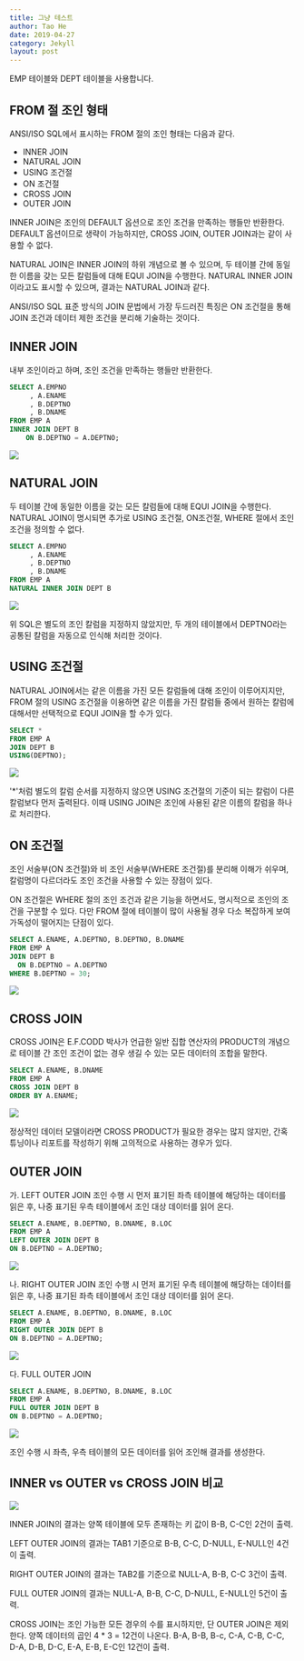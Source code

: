 ```yaml
---
title: 그냥 테스트
author: Tao He
date: 2019-04-27
category: Jekyll
layout: post
---
```


EMP 테이블와 DEPT 테이블을 사용합니다.

## FROM 절 조인 형태

ANSI/ISO SQL에서 표시하는 FROM 절의 조인 형태는 다음과 같다.

>

- INNER JOIN
- NATURAL JOIN
- USING 조건절
- ON 조건절
- CROSS JOIN
- OUTER JOIN

INNER JOIN은 조인의 DEFAULT 옵션으로 조인 조건을 만족하는 행들만 반환한다. DEFAULT 옵션이므로 생략이 가능하지만, CROSS JOIN, OUTER JOIN과는 같이 사용할 수 없다.

NATURAL JOIN은 INNER JOIN의 하위 개념으로 볼 수 있으며, 두 테이블 간에 동일한 이름을 갖는 모든 칼럼들에 대해 EQUI JOIN을 수행한다. NATURAL INNER JOIN이라고도 표시할 수 있으며, 결과는 NATURAL JOIN과 같다.

ANSI/ISO SQL 표준 방식의 JOIN 문법에서 가장 두드러진 특징은 ON 조건절을 통해 JOIN 조건과 데이터 제한 조건을 분리해 기술하는 것이다.

## INNER JOIN

내부 조인이라고 하며, 조인 조건을 만족하는 행들만 반환한다.

```sql
SELECT A.EMPNO
	 , A.ENAME
     , B.DEPTNO
     , B.DNAME
FROM EMP A
INNER JOIN DEPT B
    ON B.DEPTNO = A.DEPTNO;
```

![](https://velog.velcdn.com/images/gid0727/post/59da7d80-068a-46b6-b852-25b7523ee6f0/image.png)

## NATURAL JOIN

두 테이블 간에 동일한 이름을 갖는 모든 칼럼들에 대해 EQUI JOIN을 수행한다.
NATURAL JOIN이 명시되면 추가로 USING 조건절, ON조건절, WHERE 절에서 조인 조건을 정의할 수 없다.

```sql
SELECT A.EMPNO
	 , A.ENAME
     , B.DEPTNO
     , B.DNAME
FROM EMP A
NATURAL INNER JOIN DEPT B
```

![](https://velog.velcdn.com/images/gid0727/post/59da7d80-068a-46b6-b852-25b7523ee6f0/image.png)

위 SQL은 별도의 조인 칼럼을 지정하지 않았지만, 두 개의 테이블에서 DEPTNO라는 공통된 칼럼을 자동으로 인식해 처리한 것이다.

## USING 조건절

NATURAL JOIN에서는 같은 이름을 가진 모든 칼럼들에 대해 조인이 이루어지지만, FROM 절의 USING 조건절을 이용하면 같은 이름을 가진 칼럼들 중에서 원하는 칼럼에 대해서만 선택적으로 EQUI JOIN을 할 수가 있다.

```sql
SELECT *
FROM EMP A
JOIN DEPT B
USING(DEPTNO);
```

![](https://velog.velcdn.com/images/gid0727/post/dcabe00d-10e0-4bf6-805f-f518d7f3487b/image.png)

'\*'처럼 별도의 칼럼 순서를 지정하지 않으면 USING 조건절의 기준이 되는 칼럼이 다른 칼럼보다 먼저 출력된다. 이때 USING JOIN은 조인에 사용된 같은 이름의 칼럼을 하나로 처리한다.

## ON 조건절

조인 서술부(ON 조건절)와 비 조인 서술부(WHERE 조건절)를 분리해 이해가 쉬우며, 칼럼명이 다르더라도 조인 조건을 사용할 수 있는 장점이 있다.

ON 조건절은 WHERE 절의 조인 조건과 같은 기능을 하면서도, 명시적으로 조인의 조건을 구분할 수 있다. 다만 FROM 절에 테이블이 많이 사용될 경우 다소 복잡하게 보여 가독성이 떨어지는 단점이 있다.

```sql
SELECT A.ENAME, A.DEPTNO, B.DEPTNO, B.DNAME
FROM EMP A
JOIN DEPT B
  ON B.DEPTNO = A.DEPTNO
WHERE B.DEPTNO = 30;
```

![](https://velog.velcdn.com/images/gid0727/post/94cd1804-68da-4967-b0c2-36f152f3bb41/image.png)

## CROSS JOIN

CROSS JOIN은 E.F.CODD 박사가 언급한 일반 집합 연산자의 PRODUCT의 개념으로 테이블 간 조인 조건이 없는 경우 생길 수 있는 모든 데이터의 조합을 말한다.

```sql
SELECT A.ENAME, B.DNAME
FROM EMP A
CROSS JOIN DEPT B
ORDER BY A.ENAME;
```

![](https://velog.velcdn.com/images/gid0727/post/7473bf5f-b164-43c0-abfa-c4fee332f68f/image.png)

정상적인 데이터 모델이라면 CROSS PRODUCT가 필요한 경우는 많지 않지만, 간혹 튜닝이나 리포트를 작성하기 위해 고의적으로 사용하는 경우가 있다.

## OUTER JOIN

가. LEFT OUTER JOIN
조인 수행 시 먼저 표기된 좌측 테이블에 해당하는 데이터를 읽은 후, 나중 표기된 우측 테이블에서 조인 대상 데이터를 읽어 온다.

```sql
SELECT A.ENAME, B.DEPTNO, B.DNAME, B.LOC
FROM EMP A
LEFT OUTER JOIN DEPT B
ON B.DEPTNO = A.DEPTNO;
```

![](https://velog.velcdn.com/images/gid0727/post/e8136523-e42e-42df-9d68-f47c21644b21/image.png)

나. RIGHT OUTER JOIN
조인 수행 시 먼저 표기된 우측 테이블에 해당하는 데이터를 읽은 후, 나중 표기된 좌측 테이블에서 조인 대상 데이터를 읽어 온다.

```sql
SELECT A.ENAME, B.DEPTNO, B.DNAME, B.LOC
FROM EMP A
RIGHT OUTER JOIN DEPT B
ON B.DEPTNO = A.DEPTNO;
```

![](https://velog.velcdn.com/images/gid0727/post/6c9267e4-7f8c-4039-8e6c-9c9cd88a4bb5/image.png)

다. FULL OUTER JOIN

```sql
SELECT A.ENAME, B.DEPTNO, B.DNAME, B.LOC
FROM EMP A
FULL OUTER JOIN DEPT B
ON B.DEPTNO = A.DEPTNO;
```

![](https://velog.velcdn.com/images/gid0727/post/ea0bf3db-2160-443b-ace3-d5158eac1644/image.png)

조인 수행 시 좌측, 우측 테이블의 모든 데이터를 읽어 조인해 결과를 생성한다.

## INNER vs OUTER vs CROSS JOIN 비교

![](https://velog.velcdn.com/images/gid0727/post/6169a073-ceaa-4346-ba68-53462217a246/image.png)

INNER JOIN의 결과는
양쪽 테이블에 모두 존재하는 키 값이 B-B, C-C인 2건이 출력.

LEFT OUTER JOIN의 결과는
TAB1 기준으로 B-B, C-C, D-NULL, E-NULL인 4건이 출력.

RIGHT OUTER JOIN의 결과는
TAB2를 기준으로 NULL-A, B-B, C-C 3건이 출력.

FULL OUTER JOIN의 결과는
NULL-A, B-B, C-C, D-NULL, E-NULL인 5건이 출력.

CROSS JOIN는
조인 가능한 모든 경우의 수를 표시하지만, 단 OUTER JOIN은 제외한다.
양쪽 데이터의 곱인 4 \* 3 = 12건이 나온다.
B-A, B-B, B-c, C-A, C-B, C-C, D-A, D-B, D-C, E-A, E-B, E-C인 12건이 출력.
